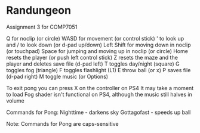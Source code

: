 # Randungeon
Assignment 3 for COMP7051

Q for noclip (or circle)
WASD for movement (or control stick)
' to look up and / to look down (or d-pad up/down)
Left Shift for moving down in noclip (or touchpad)
Space for jumping and moving up in noclip (or circle)
Home resets the player (or push left control stick)
Z resets the maze and the player and deletes save file (d-pad left)
T toggles day/night (square)
G toggles fog (triangle)
F toggles flashlight (L1)
E throw ball (or x)
P saves file (d-pad right)
M toggle music (or Options)

To exit pong you can press X on the controller on PS4
	It may take a moment to load
Fog shader isn't functional on PS4, although the music still halves in volume

Commands for Pong:
Nighttime - darkens sky
Gottagofast - speeds up ball

Note: Commands for Pong are caps-sensitive